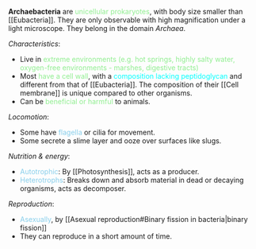 **Archaebacteria** are <span style="color: lightgreen">unicellular prokaryotes</span>, with body size smaller than [[Eubacteria]]. They are only observable with high magnification under a light microscope. They belong in the domain *Archaea*.

*Characteristics*:
- Live in <span style="color: lightgreen">extreme environments</spanN> (e.g. hot springs, highly salty water, oxygen-free environments - marshes, digestive tracts)
- Most <span style="color: lightgreen">have a cell wall</span>, with a <span style="color: aqua">composition lacking peptidoglycan</span> and different from that of [[Eubacteria]]. The composition of their [[Cell membrane]] is unique compared to other organisms.
- Can be <span style="color: lightgreen">beneficial or harmful</span> to animals.

*Locomotion*:
- Some have <span style="color: skyblue">flagella</span> or cilia for movement.
- Some secrete a slime layer and ooze over surfaces like slugs.

*Nutrition & energy*:
- <span style="color: skyblue">Autotrophic</span>: By [[Photosynthesis]], acts as a producer.
- <span style="color: skyblue">Heterotrophs</span>: Breaks down and absorb material in dead or decaying organisms, acts as decomposer.

*Reproduction*:
- <span style="color: skyblue">Asexually</span>, by [[Asexual reproduction#Binary fission in bacteria|binary fission]]
- They can reproduce in a short amount of time.
